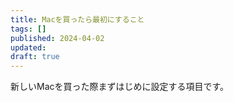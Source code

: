 ```yaml
---
title: Macを買ったら最初にすること
tags: []
published: 2024-04-02
updated:
draft: true
---
```


新しいMacを買った際まずはじめに設定する項目です。
